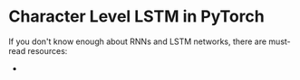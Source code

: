 # Character Level LSTM in PyTorch

If you don't know enough about RNNs and LSTM networks, there are must-read resources: 

* [Understanding LSTM Networks]:(http://colah.github.io/posts/2015-08-Understanding-LSTMs/) 

